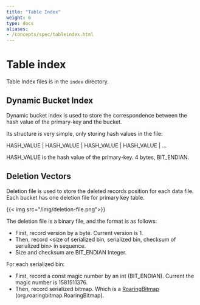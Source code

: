 ```yaml
---
title: "Table Index"
weight: 6
type: docs
aliases:
- /concepts/spec/tableindex.html
---
```

<!--
Licensed to the Apache Software Foundation (ASF) under one
or more contributor license agreements.  See the NOTICE file
distributed with this work for additional information
regarding copyright ownership.  The ASF licenses this file
to you under the Apache License, Version 2.0 (the
"License"); you may not use this file except in compliance
with the License.  You may obtain a copy of the License at

  http://www.apache.org/licenses/LICENSE-2.0

Unless required by applicable law or agreed to in writing,
software distributed under the License is distributed on an
"AS IS" BASIS, WITHOUT WARRANTIES OR CONDITIONS OF ANY
KIND, either express or implied.  See the License for the
specific language governing permissions and limitations
under the License.
-->

# Table index

Table Index files is in the `index` directory.

## Dynamic Bucket Index

Dynamic bucket index is used to store the correspondence between the hash value of the primary-key and the bucket.

Its structure is very simple, only storing hash values in the file:

HASH_VALUE | HASH_VALUE | HASH_VALUE | HASH_VALUE | ...

HASH_VALUE is the hash value of the primary-key. 4 bytes, BIT_ENDIAN.

## Deletion Vectors

Deletion file is used to store the deleted records position for each data file. Each bucket has one deletion file for
primary key table.

{{< img src="/img/deletion-file.png">}}

The deletion file is a binary file, and the format is as follows:

- First, record version by a byte. Current version is 1.
- Then, record <size of serialized bin, serialized bin, checksum of serialized bin> in sequence.
- Size and checksum are BIT_ENDIAN Integer.

For each serialized bin:

- First, record a const magic number by an int (BIT_ENDIAN). Current the magic number is 1581511376.
- Then, record serialized bitmap. Which is a [RoaringBitmap](https://github.com/RoaringBitmap/RoaringBitmap) (org.roaringbitmap.RoaringBitmap).
